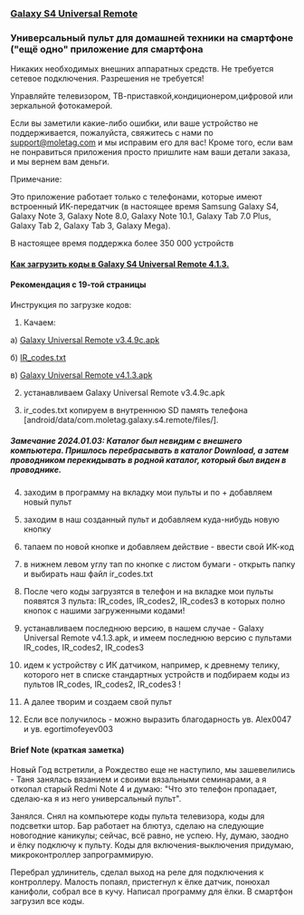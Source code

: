 ### [Galaxy S4 Universal Remote](https://4pda.to/forum/index.php?showtopic=486223)

### Универсальный пульт для домашней техники на смартфоне ("ещё одно" приложение для смартфона

Никаких необходимых внешних аппаратных средств. Не требуется сетевое подключения. Разрешения не требуется!

Управляйте телевизором, ТВ-приставкой,кондиционером,цифровой или зеркальной фотокамерой.

Если вы заметили какие-либо ошибки, или ваше устройство не поддерживается, пожалуйста, свяжитесь с нами по support@moletag.com и мы исправим его для вас! Кроме того, если вам не понравиться приложения просто пришлите нам ваши детали заказа, и мы вернем вам деньги.

Примечание: 

Это приложение работает только с телефонами, которые имеют встроенный ИК-передатчик (в настоящее время Samsung Galaxy S4, Galaxy Note 3, Galaxy Note 8.0, Galaxy Note 10.1, Galaxy Tab 7.0 Plus, Galaxy Tab 2, Galaxy Tab 3, Galaxy Mega).

В настоящее время поддержка более 350 000 устройств

#### [Как загрузить коды в Galaxy S4 Universal Remote 4.1.3.](https://4pda.to/forum/index.php?showtopic=486223&st=360#entry65481762)

#### Рекомендация с 19-той страницы

Инструкция по загрузке кодов:

1) Качаем:

а) [Galaxy Universal Remote v3.4.9c.apk](https://4pda.to/forum/index.php?showtopic=486223&st=200#entry46652802)

б) [IR_codes.txt](https://ds-blobs-1.cdn.devapps.ru/7485567/IR_codes.txt?s=009b1dfdb213fd6e65927b70000000009426fcafe359dce83f6d75e3aaf45c3c)

в) [Galaxy Universal Remote v4.1.3.apk](https://4pda.to/forum/index.php?showtopic=486223&st=280#entry56438437)

2) устанавливаем Galaxy Universal Remote v3.4.9c.apk

3) ir_codes.txt копируем в внутреннюю SD память телефона [android/data/com.moletag.galaxy.s4.remote/files/]. 

##### Замечание 2024.01.03: Каталог был невидим с внешнего компьютера. Пришлось перебрасывать в каталог Download, а затем проводником перекидывать в родной каталог, который был виден в проводнике.

4) заходим в программу на вкладку мои пульты и по + добавляем новый пульт

5) заходим в наш созданный пульт и добавляем куда-нибудь новую кнопку

6) тапаем по новой кнопке и добавляем действие - ввести свой ИК-код

7) в нижнем левом углу тап по кнопке с листом бумаги - открыть папку и выбирать наш файл ir_codes.txt

8) После чего коды загрузятся в телефон и на вкладке мои пульты появятся 3 пульта: IR_codes, IR_codes2, IR_codes3 в которых полно кнопок с нашими загруженными кодами!

9) устанавливаем последнюю версию, в нашем случае - Galaxy Universal Remote v4.1.3.apk, и имеем последнюю версию с пультами IR_codes, IR_codes2, IR_codes3

11) идем к устройству с ИК датчиком, например, к древнему телику, которого нет в списке стандартных устройств и подбираем коды из пультов IR_codes, IR_codes2, IR_codes3 !

12) А далее творим и создаем свой пульт

13) Если все получилось - можно выразить благодарность ув. Alex0047 и ув. egortimofeyev003

#### Brief Note (краткая заметка)

Новый Год встретили, а Рождество еще не наступило, мы зашевелились - Таня занялась вязанием и своими вязальными семинарами, а я откопал старый  Redmi Note 4 и думаю: "Что это телефон пропадает, сделаю-ка я из него универсальный пульт".

Занялся. Снял на компьютере коды пульта телевизора, коды для подсветки штор. Бар работает на блютуз, сделаю на следующие новогодние каникулы; сейчас, всё равно, не успею. Ну, думаю, заодно и ёлку подключу к пульту. Коды для включения-выключения придумаю, микроконтроллер запрограммирую.

Перебрал удлинитель, сделал выход на реле для подключения к контроллеру. Малость попаял, пристегнул к ёлке датчик, понюхал канифоли, собрал все в кучу. Написал программу для ёлки. В смартфон загрузил все коды.









